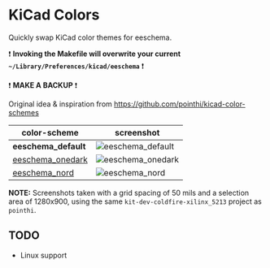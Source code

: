 # KiCad Colors

Quickly swap KiCad color themes for eeschema.

:exclamation:
**Invoking the Makefile will overwrite your current `~/Library/Preferences/kicad/eeschema`**
:exclamation:

:exclamation:
**MAKE A BACKUP**
:exclamation:

Original idea & inspiration from https://github.com/pointhi/kicad-color-schemes

color-scheme                     | screenshot
---------------------------------|--------------------------------------
**eeschema_default**             | ![eeschema_default][default_png_link]
[eeschema_onedark][onedark_link] | ![eeschema_onedark][onedark_png_link]
[eeschema_nord][nord_link]       | ![eeschema_nord][nord_png_link]

[default_png_link]: https://raw.githubusercontent.com/skalidindi3/kicad-colors/master/eeschema_default.png
[onedark_link]: https://github.com/sonph/onehalf/blob/master/vim/colors/onehalfdark.vim
[onedark_png_link]: https://raw.githubusercontent.com/skalidindi3/kicad-colors/master/eeschema_onedark.png
[nord_link]: https://github.com/arcticicestudio/nord-vim/blob/develop/colors/nord.vim
[nord_png_link]: https://raw.githubusercontent.com/skalidindi3/kicad-colors/master/eeschema_nord.png

**NOTE:** Screenshots taken with a grid spacing of 50 mils and a selection area of 1280x900,
using the same `kit-dev-coldfire-xilinx_5213` project as `pointhi`.

## TODO

* Linux support
